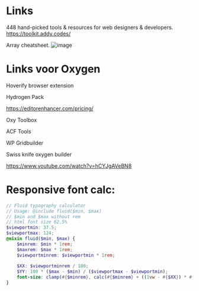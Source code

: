 # Links

448 hand-picked tools & resources for web designers & developers.
https://toolkit.addy.codes/

Array cheatsheet.
![image](https://user-images.githubusercontent.com/47871735/124391730-456e8780-dcf2-11eb-92af-69075c4e4c7d.png)

# Links voor Oxygen

Hoverify browser extension

Hydrogen Pack

https://editorenhancer.com/pricing/

Oxy Toolbox

ACF Tools

WP Gridbuilder

Swiss knife oxygen builder

https://www.youtube.com/watch?v=hCYJgAVeBN8


# Responsive font calc:

```scss
// Fluid typography calculator
// Usage: @include fluid($min, $max)
// $min and $max without rem
// html font size 62.5% 
$viewportmin: 37.5;
$viewportmax: 124;
@mixin fluid($min, $max) {
    $minrem: $min * 1rem;
    $maxrem: $max * 1rem;
    $viewportminrem: $viewportmin * 1rem;
    
    $XX: $viewportminrem / 100;
    $YY: 100 * ($max - $min) / ($viewportmax - $viewportmin);
    font-size: clamp(#{$minrem}, calc(#{$minrem} + ((1vw - #{$XX}) * #{$YY})), #{$maxrem}) !important;
}

```

